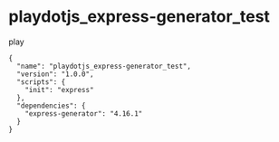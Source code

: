 # playdotjs_express-generator_test
 
 
 
play


```
{
  "name": "playdotjs_express-generator_test",
  "version": "1.0.0",
  "scripts": {
    "init": "express"
  },
  "dependencies": {
    "express-generator": "4.16.1"
  }
}
```